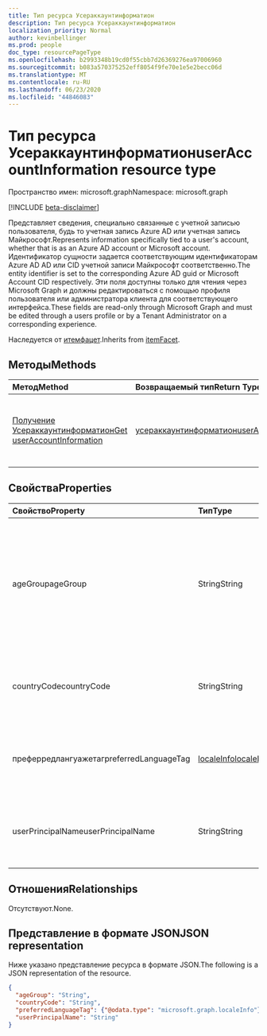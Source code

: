 ```yaml
---
title: Тип ресурса Усераккаунтинформатион
description: Тип ресурса Усераккаунтинформатион
localization_priority: Normal
author: kevinbellinger
ms.prod: people
doc_type: resourcePageType
ms.openlocfilehash: b2993348b19cd0f55cbb7d26369276ea97006960
ms.sourcegitcommit: b083a570375252eff8054f9fe70e1e5e2becc06d
ms.translationtype: MT
ms.contentlocale: ru-RU
ms.lasthandoff: 06/23/2020
ms.locfileid: "44846083"
---
```

# <a name="useraccountinformation-resource-type"></a><span data-ttu-id="3b2dc-103">Тип ресурса Усераккаунтинформатион</span><span class="sxs-lookup"><span data-stu-id="3b2dc-103">userAccountInformation resource type</span></span>

<span data-ttu-id="3b2dc-104">Пространство имен: microsoft.graph</span><span class="sxs-lookup"><span data-stu-id="3b2dc-104">Namespace: microsoft.graph</span></span>

[!INCLUDE [beta-disclaimer](../../includes/beta-disclaimer.md)]

<span data-ttu-id="3b2dc-105">Представляет сведения, специально связанные с учетной записью пользователя, будь то учетная запись Azure AD или учетная запись Майкрософт.</span><span class="sxs-lookup"><span data-stu-id="3b2dc-105">Represents information specifically tied to a user's account, whether that is as an Azure AD account or Microsoft account.</span></span> <span data-ttu-id="3b2dc-106">Идентификатор сущности задается соответствующим идентификаторам Azure AD AD или CID учетной записи Майкрософт соответственно.</span><span class="sxs-lookup"><span data-stu-id="3b2dc-106">The entity identifier is set to the corresponding Azure AD guid or Microsoft Account CID respectively.</span></span> <span data-ttu-id="3b2dc-107">Эти поля доступны только для чтения через Microsoft Graph и должны редактироваться с помощью профиля пользователя или администратора клиента для соответствующего интерфейса.</span><span class="sxs-lookup"><span data-stu-id="3b2dc-107">These fields are read-only through Microsoft Graph and must be edited through a users profile or by a Tenant Administrator on a corresponding experience.</span></span>

<span data-ttu-id="3b2dc-108">Наследуется от [итемфацет](itemfacet.md).</span><span class="sxs-lookup"><span data-stu-id="3b2dc-108">Inherits from [itemFacet](itemfacet.md).</span></span>

## <a name="methods"></a><span data-ttu-id="3b2dc-109">Методы</span><span class="sxs-lookup"><span data-stu-id="3b2dc-109">Methods</span></span>

| <span data-ttu-id="3b2dc-110">Метод</span><span class="sxs-lookup"><span data-stu-id="3b2dc-110">Method</span></span>                                                             | <span data-ttu-id="3b2dc-111">Возвращаемый тип</span><span class="sxs-lookup"><span data-stu-id="3b2dc-111">Return Type</span></span>                                         | <span data-ttu-id="3b2dc-112">Описание</span><span class="sxs-lookup"><span data-stu-id="3b2dc-112">Description</span></span>                                                                   |
|:-------------------------------------------------------------------|:----------------------------------------------------|:------------------------------------------------------------------------------|
| [<span data-ttu-id="3b2dc-113">Получение Усераккаунтинформатион</span><span class="sxs-lookup"><span data-stu-id="3b2dc-113">Get userAccountInformation</span></span>](../api/useraccountinformation-get.md) | [<span data-ttu-id="3b2dc-114">усераккаунтинформатион</span><span class="sxs-lookup"><span data-stu-id="3b2dc-114">userAccountInformation</span></span>](useraccountinformation.md) | <span data-ttu-id="3b2dc-115">Чтение свойств и связей объекта **усераккаунтинформатион** .</span><span class="sxs-lookup"><span data-stu-id="3b2dc-115">Read the properties and relationships of a **userAccountInformation** object.</span></span> |

## <a name="properties"></a><span data-ttu-id="3b2dc-116">Свойства</span><span class="sxs-lookup"><span data-stu-id="3b2dc-116">Properties</span></span>

| <span data-ttu-id="3b2dc-117">Свойство</span><span class="sxs-lookup"><span data-stu-id="3b2dc-117">Property</span></span>             | <span data-ttu-id="3b2dc-118">Тип</span><span class="sxs-lookup"><span data-stu-id="3b2dc-118">Type</span></span>                        | <span data-ttu-id="3b2dc-119">Описание</span><span class="sxs-lookup"><span data-stu-id="3b2dc-119">Description</span></span>                                                                                                                               |
|:---------------------|:----------------------------|:------------------------------------------------------------------------------------------------------------------------------------------|
| <span data-ttu-id="3b2dc-120">ageGroup</span><span class="sxs-lookup"><span data-stu-id="3b2dc-120">ageGroup</span></span>             | <span data-ttu-id="3b2dc-121">String</span><span class="sxs-lookup"><span data-stu-id="3b2dc-121">String</span></span>                      | <span data-ttu-id="3b2dc-122">Показывает группу возрастных пользователей.</span><span class="sxs-lookup"><span data-stu-id="3b2dc-122">Shows the age group of user.</span></span> <span data-ttu-id="3b2dc-123">Допустимые `null` значения `minor` , `notAdult` и `adult` они создаются каталогом и не могут быть изменены.</span><span class="sxs-lookup"><span data-stu-id="3b2dc-123">Allowed values `null`, `minor`, `notAdult` and `adult` are generated by the directory and cannot be changed.</span></span> |
| <span data-ttu-id="3b2dc-124">countryCode</span><span class="sxs-lookup"><span data-stu-id="3b2dc-124">countryCode</span></span>          | <span data-ttu-id="3b2dc-125">String</span><span class="sxs-lookup"><span data-stu-id="3b2dc-125">String</span></span>                      | <span data-ttu-id="3b2dc-126">Содержит двухбуквенный код страны, связанный с учетной записью пользователя.</span><span class="sxs-lookup"><span data-stu-id="3b2dc-126">Contains the two-character country code associated with the users account.</span></span>                                                                |
| <span data-ttu-id="3b2dc-127">преферредлангуажетаг</span><span class="sxs-lookup"><span data-stu-id="3b2dc-127">preferredLanguageTag</span></span> | [<span data-ttu-id="3b2dc-128">localeInfo</span><span class="sxs-lookup"><span data-stu-id="3b2dc-128">localeInfo</span></span>](localeinfo.md) | <span data-ttu-id="3b2dc-129">Содержит язык, который пользователь связал с учетной записью как предпочитаемый.</span><span class="sxs-lookup"><span data-stu-id="3b2dc-129">Contains the language the user has associated as preferred for the account.</span></span>                                                               |
| <span data-ttu-id="3b2dc-130">userPrincipalName</span><span class="sxs-lookup"><span data-stu-id="3b2dc-130">userPrincipalName</span></span>    | <span data-ttu-id="3b2dc-131">String</span><span class="sxs-lookup"><span data-stu-id="3b2dc-131">String</span></span>                      | <span data-ttu-id="3b2dc-132">Имя участника-пользователя (UPN) пользователя, связанного с учетной записью.</span><span class="sxs-lookup"><span data-stu-id="3b2dc-132">The user principal name (UPN) of the user associated with the account.</span></span>                                                                    |

## <a name="relationships"></a><span data-ttu-id="3b2dc-133">Отношения</span><span class="sxs-lookup"><span data-stu-id="3b2dc-133">Relationships</span></span>

<span data-ttu-id="3b2dc-134">Отсутствуют.</span><span class="sxs-lookup"><span data-stu-id="3b2dc-134">None.</span></span>

## <a name="json-representation"></a><span data-ttu-id="3b2dc-135">Представление в формате JSON</span><span class="sxs-lookup"><span data-stu-id="3b2dc-135">JSON representation</span></span>

<span data-ttu-id="3b2dc-136">Ниже указано представление ресурса в формате JSON.</span><span class="sxs-lookup"><span data-stu-id="3b2dc-136">The following is a JSON representation of the resource.</span></span>

<!-- {
  "blockType": "resource",
  "optionalProperties": [

  ],
  "@odata.type": "microsoft.graph.userAccountInformation",
  "baseType": ""
}-->

```json
{
  "ageGroup": "String",
  "countryCode": "String",
  "preferredLanguageTag": {"@odata.type": "microsoft.graph.localeInfo"},
  "userPrincipalName": "String"
}
```

<!-- uuid: 16cd6b66-4b1a-43a1-adaf-3a886856ed98
2019-02-04 14:57:30 UTC -->
<!-- {
  "type": "#page.annotation",
  "description": "userAccountInformation resource",
  "keywords": "",
  "section": "documentation",
  "tocPath": ""
}-->
